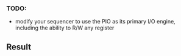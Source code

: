 ### TODO:

- modify your sequencer to use the PIO as its primary I/O engine, including the ability to R/W any register 


## Result
![]()
